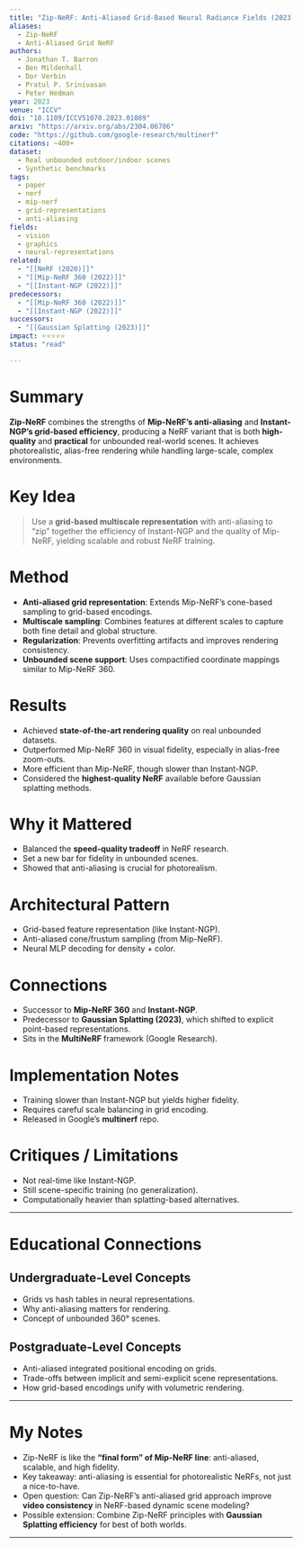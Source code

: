 ```yaml
---
title: "Zip-NeRF: Anti-Aliased Grid-Based Neural Radiance Fields (2023)"
aliases:
  - Zip-NeRF
  - Anti-Aliased Grid NeRF
authors:
  - Jonathan T. Barron
  - Ben Mildenhall
  - Dor Verbin
  - Pratul P. Srinivasan
  - Peter Hedman
year: 2023
venue: "ICCV"
doi: "10.1109/ICCV51070.2023.01089"
arxiv: "https://arxiv.org/abs/2304.06706"
code: "https://github.com/google-research/multinerf"
citations: ~400+
dataset:
  - Real unbounded outdoor/indoor scenes
  - Synthetic benchmarks
tags:
  - paper
  - nerf
  - mip-nerf
  - grid-representations
  - anti-aliasing
fields:
  - vision
  - graphics
  - neural-representations
related:
  - "[[NeRF (2020)]]"
  - "[[Mip-NeRF 360 (2022)]]"
  - "[[Instant-NGP (2022)]]"
predecessors:
  - "[[Mip-NeRF 360 (2022)]]"
  - "[[Instant-NGP (2022)]]"
successors:
  - "[[Gaussian Splatting (2023)]]"
impact: ⭐⭐⭐⭐⭐
status: "read"

---
```


# Summary
**Zip-NeRF** combines the strengths of **Mip-NeRF’s anti-aliasing** and **Instant-NGP’s grid-based efficiency**, producing a NeRF variant that is both **high-quality** and **practical** for unbounded real-world scenes. It achieves photorealistic, alias-free rendering while handling large-scale, complex environments.

# Key Idea
> Use a **grid-based multiscale representation** with anti-aliasing to “zip” together the efficiency of Instant-NGP and the quality of Mip-NeRF, yielding scalable and robust NeRF training.

# Method
- **Anti-aliased grid representation**: Extends Mip-NeRF’s cone-based sampling to grid-based encodings.  
- **Multiscale sampling**: Combines features at different scales to capture both fine detail and global structure.  
- **Regularization**: Prevents overfitting artifacts and improves rendering consistency.  
- **Unbounded scene support**: Uses compactified coordinate mappings similar to Mip-NeRF 360.  

# Results
- Achieved **state-of-the-art rendering quality** on real unbounded datasets.  
- Outperformed Mip-NeRF 360 in visual fidelity, especially in alias-free zoom-outs.  
- More efficient than Mip-NeRF, though slower than Instant-NGP.  
- Considered the **highest-quality NeRF** available before Gaussian splatting methods.  

# Why it Mattered
- Balanced the **speed-quality tradeoff** in NeRF research.  
- Set a new bar for fidelity in unbounded scenes.  
- Showed that anti-aliasing is crucial for photorealism.  

# Architectural Pattern
- Grid-based feature representation (like Instant-NGP).  
- Anti-aliased cone/frustum sampling (from Mip-NeRF).  
- Neural MLP decoding for density + color.  

# Connections
- Successor to **Mip-NeRF 360** and **Instant-NGP**.  
- Predecessor to **Gaussian Splatting (2023)**, which shifted to explicit point-based representations.  
- Sits in the **MultiNeRF** framework (Google Research).  

# Implementation Notes
- Training slower than Instant-NGP but yields higher fidelity.  
- Requires careful scale balancing in grid encoding.  
- Released in Google’s **multinerf** repo.  

# Critiques / Limitations
- Not real-time like Instant-NGP.  
- Still scene-specific training (no generalization).  
- Computationally heavier than splatting-based alternatives.  

---

# Educational Connections

## Undergraduate-Level Concepts
- Grids vs hash tables in neural representations.  
- Why anti-aliasing matters for rendering.  
- Concept of unbounded 360° scenes.  

## Postgraduate-Level Concepts
- Anti-aliased integrated positional encoding on grids.  
- Trade-offs between implicit and semi-explicit scene representations.  
- How grid-based encodings unify with volumetric rendering.  

---

# My Notes
- Zip-NeRF is like the **“final form” of Mip-NeRF line**: anti-aliased, scalable, and high fidelity.  
- Key takeaway: anti-aliasing is essential for photorealistic NeRFs, not just a nice-to-have.  
- Open question: Can Zip-NeRF’s anti-aliased grid approach improve **video consistency** in NeRF-based dynamic scene modeling?  
- Possible extension: Combine Zip-NeRF principles with **Gaussian Splatting efficiency** for best of both worlds.  

---
